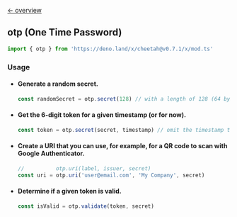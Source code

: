 [← overview](https://github.com/azurystudio/cheetah/blob/dev/guide/index.md)

## otp (One Time Password)

```ts
import { otp } from 'https://deno.land/x/cheetah@v0.7.1/x/mod.ts'
```

### Usage

- #### Generate a random secret.

    ```ts
    const randomSecret = otp.secret(128) // with a length of 128 (64 by default)
    ```

- #### Get the 6-digit token for a given timestamp (or for now).

    ```ts
    const token = otp.secret(secret, timestamp) // omit the timestamp to use the current time
    ```

- #### Create a URI that you can use, for example, for a QR code to scan with Google Authenticator.

    ```ts
    //          otp.uri(label, issuer, secret)
    const uri = otp.uri('user@email.com', 'My Company', secret)
    ```

- #### Determine if a given token is valid.

    ```ts
    const isValid = otp.validate(token, secret)
    ```
